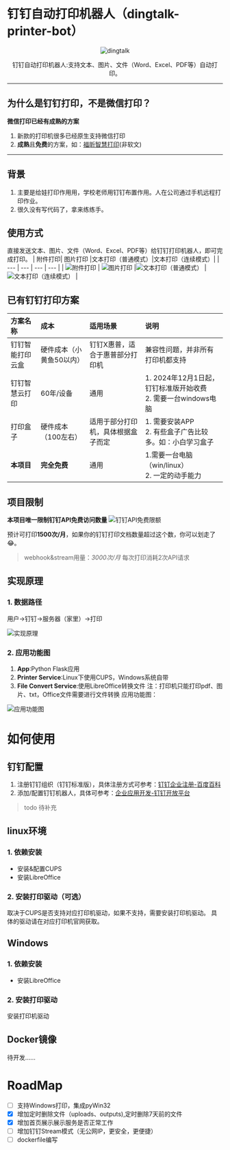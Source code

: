 # 钉钉自动打印机器人（dingtalk-printer-bot）
<div align="center">

![dingtalk](doc/images/dingtalkxprinter.png)

<p>钉钉自动打印机器人:支持文本、图片、文件（Word、Excel、PDF等）自动打印。</p>
</div>

---

## 为什么是钉钉打印，不是微信打印？
**微信打印已经有成熟的方案**
1. 新款的打印机很多已经原生支持微信打印
2. **成熟**且**免费**的方案，如：[福昕智慧打印](https://www.foxitcloud.cn/print/)(非软文)

---

## 背景
1. 主要是给娃打印作用用，学校老师用钉钉布置作用。人在公司通过手机远程打印作业。
2. 很久没有写代码了，拿来练练手。

## 使用方式
直接发送文本、图片、文件（Word、Excel、PDF等）给钉钉打印机器人，即可完成打印。
| 附件打印| 图片打印 |文本打印（普通模式）|文本打印（连续模式）|
| --- | --- | --- | --- |
| ![附件打印](doc/images/print_file.jpg) | ![图片打印](doc/images/print_picture.jpg)  |![文本打印（普通模式）](doc/images/print_txt.jpg) |![文本打印（连续模式）](doc/images/print_txt2.jpg) |


## 已有钉钉打印方案

|方案名称|成本|适用场景|说明|
|:---|:---|:---|:---|
|钉钉智能打印云盒|硬件成本（小黄鱼50以内）|钉钉X惠普，适合于惠普部分打印机|兼容性问题，并非所有打印机都支持|
|钉钉智慧云打印|60年/设备|通用|1. 2024年12月1日起，钉钉标准版开始收费<br/>2. 需要一台windows电脑|
|打印盒子|硬件成本（100左右）|适用于部分打印机，具体根据盒子而定|1. 需要安装APP<br/>2. 有些盒子广告比较多。如：小白学习盒子|
|**本项目**|**完全免费**|通用|1.需要一台电脑（win/linux）<br/>2. 一定的动手能力|




## 项目限制
**本项目唯一限制钉钉API免费访问数量**
![钉钉API免费限额](doc/images/dingding_price.png)

预计可打印**1500次/月**，如果你的钉钉打印文档数量超过这个数，你可以划走了 :joy:。
> webhook&stream用量：*3000次/月*
> 每次打印消耗2次API请求

## 实现原理
### 1. 数据路径
用户->钉钉->服务器（家里）->打印

![实现原理](doc/images/printer_bot_workflow.drawio.png)

### 2. 应用功能图
1. **App**:Python Flask应用
2. **Printer Service**:Linux下使用CUPS，Windows系统自带
3. **File Convert Service**:使用LibreOffice转换文件
注：打印机只能打印pdf、图片、txt，Office文件需要进行文件转换
应用功能图：

![应用功能图](doc/images/printer_bot_function.drawio.png)

# 如何使用
## 钉钉配置
1. 注册钉钉组织（钉钉标准版），具体注册方式可参考：[钉钉企业注册-百度百科](https://jingyan.baidu.com/article/6fb756ec80c40f241858fb1b.html)
2. 添加/配置钉钉机器人，具体可参考：[企业应用开发-钉钉开放平台](https://open.dingtalk.com/document/orgapp/learning-map)

> todo 待补充

## linux环境
### 1. 依赖安装
- 安装&配置CUPS
- 安装LibreOffice

### 2. 安装打印驱动（可选）
取决于CUPS是否支持对应打印机驱动，如果不支持，需要安装打印机驱动。
具体的驱动请在对应打印机官网获取。



## Windows
### 1. 依赖安装
- 安装LibreOffice

### 2. 安装打印驱动
安装打印机驱动

## Docker镜像
待开发……



# RoadMap
- [ ] 支持Windows打印，集成pyWin32
- [x] 增加定时删除文件（uploads、outputs),定时删除7天前的文件
- [x] 增加首页展示展示服务是否正常工作
- [ ] 增加钉钉Stream模式（无公网IP，更安全，更便捷）
- [ ] dockerfile编写
